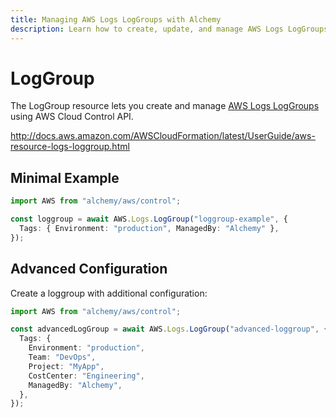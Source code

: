 ```yaml
---
title: Managing AWS Logs LogGroups with Alchemy
description: Learn how to create, update, and manage AWS Logs LogGroups using Alchemy Cloud Control.
---
```


# LogGroup

The LogGroup resource lets you create and manage [AWS Logs LogGroups](https://docs.aws.amazon.com/logs/latest/userguide/) using AWS Cloud Control API.

http://docs.aws.amazon.com/AWSCloudFormation/latest/UserGuide/aws-resource-logs-loggroup.html

## Minimal Example

```ts
import AWS from "alchemy/aws/control";

const loggroup = await AWS.Logs.LogGroup("loggroup-example", {
  Tags: { Environment: "production", ManagedBy: "Alchemy" },
});
```

## Advanced Configuration

Create a loggroup with additional configuration:

```ts
import AWS from "alchemy/aws/control";

const advancedLogGroup = await AWS.Logs.LogGroup("advanced-loggroup", {
  Tags: {
    Environment: "production",
    Team: "DevOps",
    Project: "MyApp",
    CostCenter: "Engineering",
    ManagedBy: "Alchemy",
  },
});
```

